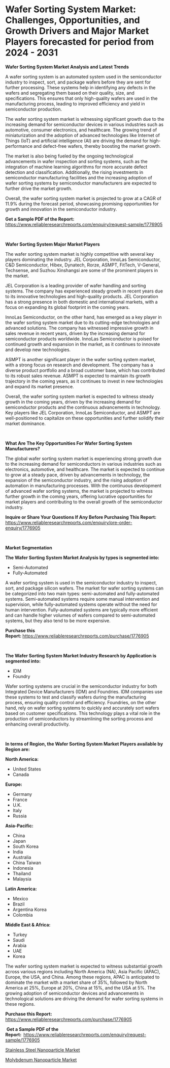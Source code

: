 <p><h1>Wafer Sorting System Market: Challenges, Opportunities, and Growth Drivers and Major Market Players forecasted for period from 2024 - 2031</h1></p><p><strong>Wafer Sorting System Market Analysis and Latest Trends</strong></p>
<p><p>A wafer sorting system is an automated system used in the semiconductor industry to inspect, sort, and package wafers before they are sent for further processing. These systems help in identifying any defects in the wafers and segregating them based on their quality, size, and specifications. This ensures that only high-quality wafers are used in the manufacturing process, leading to improved efficiency and yield in semiconductor production.</p><p>The wafer sorting system market is witnessing significant growth due to the increasing demand for semiconductor devices in various industries such as automotive, consumer electronics, and healthcare. The growing trend of miniaturization and the adoption of advanced technologies like Internet of Things (IoT) and artificial intelligence (AI) are driving the demand for high-performance and defect-free wafers, thereby boosting the market growth.</p><p>The market is also being fueled by the ongoing technological advancements in wafer inspection and sorting systems, such as the integration of machine learning algorithms for more accurate defect detection and classification. Additionally, the rising investments in semiconductor manufacturing facilities and the increasing adoption of wafer sorting systems by semiconductor manufacturers are expected to further drive the market growth.</p><p>Overall, the wafer sorting system market is projected to grow at a CAGR of 11.9% during the forecast period, showcasing promising opportunities for growth and innovation in the semiconductor industry.</p></p>
<p><strong>Get a Sample PDF of the Report:&nbsp;</strong> <a href="https://www.reliableresearchreports.com/enquiry/request-sample/1776905">https://www.reliableresearchreports.com/enquiry/request-sample/1776905</a></p>
<p>&nbsp;</p>
<p><strong>Wafer Sorting System Major Market Players</strong></p>
<p><p>The wafer sorting system market is highly competitive with several key players dominating the industry. JEL Corporation, InnoLas Semiconductor, C&D Semiconductor, Hibex, Dynatech, Rorze, ASMPT, FitTech, V-General, Techsense, and Suzhou Xinshangsi are some of the prominent players in the market.</p><p>JEL Corporation is a leading provider of wafer handling and sorting systems. The company has experienced steady growth in recent years due to its innovative technologies and high-quality products. JEL Corporation has a strong presence in both domestic and international markets, with a focus on expanding its global footprint in the coming years.</p><p>InnoLas Semiconductor, on the other hand, has emerged as a key player in the wafer sorting system market due to its cutting-edge technologies and advanced solutions. The company has witnessed impressive growth in sales revenue in recent years, driven by the increasing demand for semiconductor products worldwide. InnoLas Semiconductor is poised for continued growth and expansion in the market, as it continues to innovate and develop new technologies.</p><p>ASMPT is another significant player in the wafer sorting system market, with a strong focus on research and development. The company has a diverse product portfolio and a broad customer base, which has contributed to its robust sales revenue. ASMPT is expected to maintain its growth trajectory in the coming years, as it continues to invest in new technologies and expand its market presence.</p><p>Overall, the wafer sorting system market is expected to witness steady growth in the coming years, driven by the increasing demand for semiconductor products and the continuous advancements in technology. Key players like JEL Corporation, InnoLas Semiconductor, and ASMPT are well-positioned to capitalize on these opportunities and further solidify their market dominance.</p></p>
<p>&nbsp;</p>
<p><strong>What Are The Key Opportunities For Wafer Sorting System Manufacturers?</strong></p>
<p><p>The global wafer sorting system market is experiencing strong growth due to the increasing demand for semiconductors in various industries such as electronics, automotive, and healthcare. The market is expected to continue to grow at a steady pace, driven by advancements in technology, the expansion of the semiconductor industry, and the rising adoption of automation in manufacturing processes. With the continuous development of advanced wafer sorting systems, the market is projected to witness further growth in the coming years, offering lucrative opportunities for market players and contributing to the overall growth of the semiconductor industry.</p></p>
<p><strong>Inquire or Share Your Questions If Any Before Purchasing This Report:</strong> <a href="https://www.reliableresearchreports.com/enquiry/pre-order-enquiry/1776905">https://www.reliableresearchreports.com/enquiry/pre-order-enquiry/1776905</a></p>
<p>&nbsp;</p>
<p><strong>Market Segmentation</strong></p>
<p><strong>The Wafer Sorting System Market Analysis by types is segmented into:</strong></p>
<p><ul><li>Semi-Automated</li><li>Fully-Automated</li></ul></p>
<p><p>A wafer sorting system is used in the semiconductor industry to inspect, sort, and package silicon wafers. The market for wafer sorting systems can be categorized into two main types: semi-automated and fully-automated systems. Semi-automated systems require some manual intervention and supervision, while fully-automated systems operate without the need for human intervention. Fully-automated systems are typically more efficient and can handle higher volumes of wafers compared to semi-automated systems, but they also tend to be more expensive.</p></p>
<p><strong>Purchase this Report:&nbsp;</strong><a href="https://www.reliableresearchreports.com/purchase/1776905">https://www.reliableresearchreports.com/purchase/1776905</a></p>
<p>&nbsp;</p>
<p><strong>The Wafer Sorting System Market Industry Research by Application is segmented into:</strong></p>
<p><ul><li>IDM</li><li>Foundry</li></ul></p>
<p><p>Wafer sorting systems are crucial in the semiconductor industry for both Integrated Device Manufacturers (IDM) and Foundries. IDM companies use these systems to test and classify wafers during the manufacturing process, ensuring quality control and efficiency. Foundries, on the other hand, rely on wafer sorting systems to quickly and accurately sort wafers based on customer specifications. This technology plays a vital role in the production of semiconductors by streamlining the sorting process and enhancing overall productivity.</p></p>
<p>&nbsp;</p>
<p><strong>In terms of Region, the Wafer Sorting System Market Players available by Region are:</strong></p>
<p>
    <p> <strong> North America: </strong>
        <ul>
            <li>United States</li>
            <li>Canada</li>
        </ul>
        </p> 
    <p> <strong> Europe: </strong>
        <ul>
            <li>Germany</li>
            <li>France</li>
            <li>U.K.</li>
            <li>Italy</li>
            <li>Russia</li>
        </ul>
        </p> 
    <p> <strong> Asia-Pacific: </strong>
        <ul>
            <li>China</li>
            <li>Japan</li>
            <li>South Korea</li>
            <li>India</li>
            <li>Australia</li>
            <li>China Taiwan</li>
            <li>Indonesia</li>
            <li>Thailand</li>
            <li>Malaysia</li>
        </ul>
        </p> 
    <p> <strong> Latin America: </strong>
        <ul>
            <li>Mexico</li>
            <li>Brazil</li>
            <li>Argentina Korea</li>
            <li>Colombia</li>
        </ul>
        </p> 
    <p> <strong> Middle East & Africa: </strong>
        <ul>
            <li>Turkey</li>
            <li>Saudi</li>
            <li>Arabia</li>
            <li>UAE</li>
            <li>Korea</li>
        </ul>
    </p>
    </p>
<p><p>The wafer sorting system market is expected to witness substantial growth across various regions including North America (NA), Asia Pacific (APAC), Europe, the USA, and China. Among these regions, APAC is anticipated to dominate the market with a market share of 35%, followed by North America at 25%, Europe at 20%, China at 15%, and the USA at 5%. The growing adoption of semiconductor devices and advancements in technological solutions are driving the demand for wafer sorting systems in these regions.</p></p>
<p><strong>Purchase this Report: </strong><a href="https://www.reliableresearchreports.com/purchase/1776905">https://www.reliableresearchreports.com/purchase/1776905</a></p>
<p>&nbsp;<strong>Get a Sample PDF of the Report:&nbsp;&nbsp;</strong><a href="https://www.reliableresearchreports.com/enquiry/request-sample/1776905">https://www.reliableresearchreports.com/enquiry/request-sample/1776905</a></p>
<p><strong></strong></p>
<p><p><a href="https://github.com/luckyshygirl/Market-Research-Report-List-3/blob/main/stainless-steel-nanoparticle-market.md">Stainless Steel Nanoparticle Market</a></p><p><a href="https://github.com/markusgodoy/Market-Research-Report-List-2/blob/main/molybdenum-nanoparticle-market.md">Molybdenum Nanoparticle Market</a></p></p>